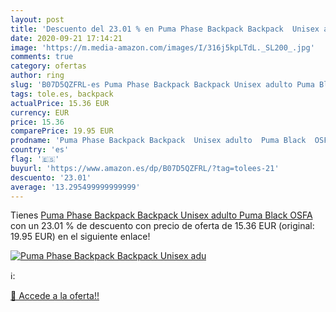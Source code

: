 ```yaml
---
layout: post
title: 'Descuento del 23.01 % en Puma Phase Backpack Backpack  Unisex adu'
date: 2020-09-21 17:14:21
image: 'https://m.media-amazon.com/images/I/316j5kpLTdL._SL200_.jpg'
comments: true
category: ofertas
author: ring
slug: 'B07D5QZFRL-es Puma Phase Backpack Backpack Unisex adulto Puma Black OSFA'
tags: tole.es, backpack
actualPrice: 15.36 EUR
currency: EUR
price: 15.36
comparePrice: 19.95 EUR
prodname: 'Puma Phase Backpack Backpack  Unisex adulto  Puma Black  OSFA'
country: 'es'
flag: '🇪🇸'
buyurl: 'https://www.amazon.es/dp/B07D5QZFRL/?tag=tolees-21'
descuento: '23.01'
average: '13.295499999999999'
---
```


Tienes [Puma Phase Backpack Backpack  Unisex adulto  Puma Black  OSFA](https://www.amazon.es/dp/B07D5QZFRL/?tag=tolees-21) con un 23.01 % de descuento con precio de oferta de 15.36 EUR (original: 19.95 EUR) en el siguiente enlace!

[![Puma Phase Backpack Backpack  Unisex adu](https://m.media-amazon.com/images/I/316j5kpLTdL._SL200_.jpg)](https://www.amazon.es/dp/B07D5QZFRL/?tag=tolees-21)

ℹ️:


[🛒 Accede a la oferta!!](https://www.amazon.es/dp/B07D5QZFRL/?tag=tolees-21)
